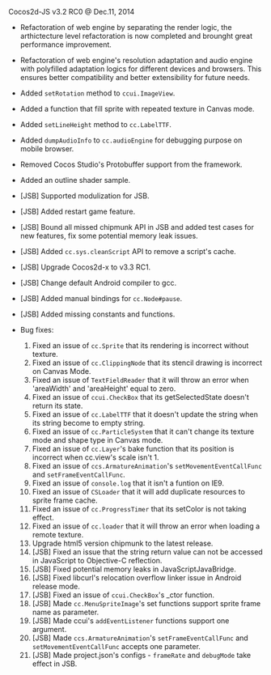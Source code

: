Cocos2d-JS v3.2 RC0 @ Dec.11, 2014

* Refactoration of web engine by separating the render logic, the arthictecture level refactoration is now completed and brounght great performance improvement.
* Refactoration of web engine's resolution adaptation and audio engine with polyfilled adaptation logics for different devices and browsers. This ensures better compatibility and better extensibility for future needs.
* Added `setRotation` method to `ccui.ImageView`.
* Added a function that fill sprite with repeated texture in Canvas mode.
* Added `setLineHeight` method to `cc.LabelTTF`.
* Added `dumpAudioInfo` to `cc.audioEngine` for debugging purpose on mobile browser.
* Removed Cocos Studio's Protobuffer support from the framework.
* Added an outline shader sample.
* [JSB] Supported modulization for JSB.
* [JSB] Added restart game feature.
* [JSB] Bound all missed chipmunk API in JSB and added test cases for new features, fix some potential memory leak issues.
* [JSB] Added `cc.sys.cleanScript` API to remove a script's cache.
* [JSB] Upgrade Cocos2d-x to v3.3 RC1.
* [JSB] Change default Android compiler to gcc.
* [JSB] Added manual bindings for `cc.Node#pause`.
* [JSB] Added missing constants and functions.

* Bug fixes:
	1. Fixed an issue of `cc.Sprite` that its rendering is incorrect without texture.
	2. Fixed an issue of `cc.ClippingNode` that its stencil drawing is incorrect on Canvas Mode.
	3. Fixed an issue of `TextFieldReader` that it will throw an error when 'areaWidth' and 'areaHeight' equal to zero.
	4. Fixed an issue of `ccui.CheckBox` that its getSelectedState doesn't return its state.
	5. Fixed an issue of `cc.LabelTTF` that it doesn't update the string when its string become to empty string.
	6. Fixed an issue of `cc.ParticleSystem` that it can't change its texture mode and shape type in Canvas mode.
	7. Fixed an issue of `cc.Layer`'s bake function that its position is incorrect when cc.view's scale isn't 1.
	8. Fixed an issue of `ccs.ArmatureAnimation`'s `setMovementEventCallFunc` and `setFrameEventCallFunc`.
	9. Fixed an issue of `console.log` that it isn't a funtion on IE9.
	10. Fixed an issue of `CSLoader` that it will add duplicate resources to sprite frame cache.
	11. Fixed an issue of `cc.ProgressTimer` that its setColor is not taking effect. 
	12. Fixed an issue of `cc.loader` that it will throw an error when loading a remote texture.
    13. Upgrade html5 version chipmunk to the latest release.
    14. [JSB] Fixed an issue that the string return value can not be accessed in JavaScript to Objective-C reflection.
    15. [JSB] Fixed potential memory leaks in JavaScriptJavaBridge.
    16. [JSB] Fixed libcurl's relocation overflow linker issue in Android release mode.
    17. [JSB] Fixed an issue of `ccui.CheckBox`'s _ctor function.
    18. [JSB] Made `cc.MenuSpriteImage`'s set functions support sprite frame name as parameter.
    19. [JSB] Made ccui's `addEventListener` functions support one argument.
    20. [JSB] Made `ccs.ArmatureAnimation`'s `setFrameEventCallFunc` and `setMovementEventCallFunc` accepts one parameter.
    21. [JSB] Made project.json's configs - `frameRate` and `debugMode` take effect in JSB.